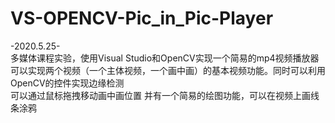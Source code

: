 # VS-OPENCV-Pic_in_Pic-Player
-2020.5.25-  
多媒体课程实验，使用Visual Studio和OpenCV实现一个简易的mp4视频播放器  
可以实现两个视频（一个主体视频，一个画中画）的基本视频功能。同时可以利用OpenCV的控件实现边缘检测  
可以通过鼠标拖拽移动画中画位置
并有一个简易的绘图功能，可以在视频上画线条涂鸦  
